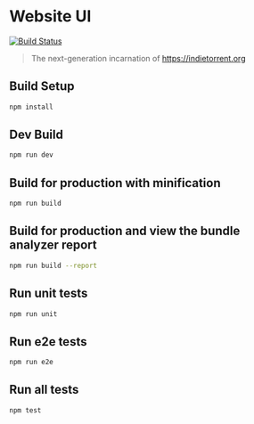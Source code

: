 # Website UI

[![Build Status](https://travis-ci.org/indieTorrent/website-ui.svg?branch=master)](https://travis-ci.org/indieTorrent/website-ui)

> The next-generation incarnation of https://indietorrent.org

## Build Setup
```bash
npm install
```
## Dev Build
```bash
npm run dev
```

## Build for production with minification
```bash
npm run build
```

## Build for production and view the bundle analyzer report
```bash
npm run build --report
```

## Run unit tests
```bash
npm run unit
```

## Run e2e tests
```bash
npm run e2e
```

## Run all tests
```bash
npm test
```
